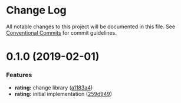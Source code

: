 # Change Log

All notable changes to this project will be documented in this file.
See [Conventional Commits](https://conventionalcommits.org) for commit guidelines.

# 0.1.0 (2019-02-01)

### Features

-   **rating:** change library ([a1183a4](https://github.com/jobvs/native-components/commit/a1183a4))
-   **rating:** initial implementation ([259d949](https://github.com/jobvs/native-components/commit/259d949))
